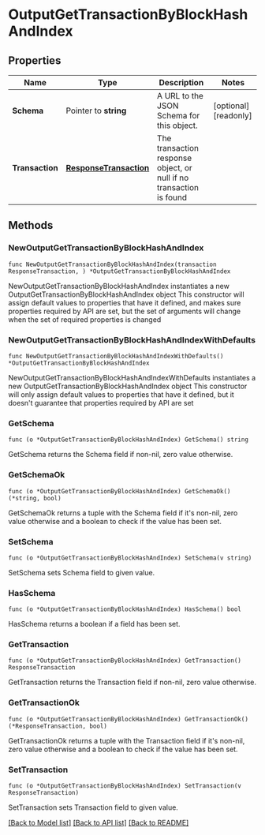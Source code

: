 # OutputGetTransactionByBlockHashAndIndex

## Properties

Name | Type | Description | Notes
------------ | ------------- | ------------- | -------------
**Schema** | Pointer to **string** | A URL to the JSON Schema for this object. | [optional] [readonly] 
**Transaction** | [**ResponseTransaction**](ResponseTransaction.md) | The transaction response object, or null if no transaction is found | 

## Methods

### NewOutputGetTransactionByBlockHashAndIndex

`func NewOutputGetTransactionByBlockHashAndIndex(transaction ResponseTransaction, ) *OutputGetTransactionByBlockHashAndIndex`

NewOutputGetTransactionByBlockHashAndIndex instantiates a new OutputGetTransactionByBlockHashAndIndex object
This constructor will assign default values to properties that have it defined,
and makes sure properties required by API are set, but the set of arguments
will change when the set of required properties is changed

### NewOutputGetTransactionByBlockHashAndIndexWithDefaults

`func NewOutputGetTransactionByBlockHashAndIndexWithDefaults() *OutputGetTransactionByBlockHashAndIndex`

NewOutputGetTransactionByBlockHashAndIndexWithDefaults instantiates a new OutputGetTransactionByBlockHashAndIndex object
This constructor will only assign default values to properties that have it defined,
but it doesn't guarantee that properties required by API are set

### GetSchema

`func (o *OutputGetTransactionByBlockHashAndIndex) GetSchema() string`

GetSchema returns the Schema field if non-nil, zero value otherwise.

### GetSchemaOk

`func (o *OutputGetTransactionByBlockHashAndIndex) GetSchemaOk() (*string, bool)`

GetSchemaOk returns a tuple with the Schema field if it's non-nil, zero value otherwise
and a boolean to check if the value has been set.

### SetSchema

`func (o *OutputGetTransactionByBlockHashAndIndex) SetSchema(v string)`

SetSchema sets Schema field to given value.

### HasSchema

`func (o *OutputGetTransactionByBlockHashAndIndex) HasSchema() bool`

HasSchema returns a boolean if a field has been set.

### GetTransaction

`func (o *OutputGetTransactionByBlockHashAndIndex) GetTransaction() ResponseTransaction`

GetTransaction returns the Transaction field if non-nil, zero value otherwise.

### GetTransactionOk

`func (o *OutputGetTransactionByBlockHashAndIndex) GetTransactionOk() (*ResponseTransaction, bool)`

GetTransactionOk returns a tuple with the Transaction field if it's non-nil, zero value otherwise
and a boolean to check if the value has been set.

### SetTransaction

`func (o *OutputGetTransactionByBlockHashAndIndex) SetTransaction(v ResponseTransaction)`

SetTransaction sets Transaction field to given value.



[[Back to Model list]](../README.md#documentation-for-models) [[Back to API list]](../README.md#documentation-for-api-endpoints) [[Back to README]](../README.md)



